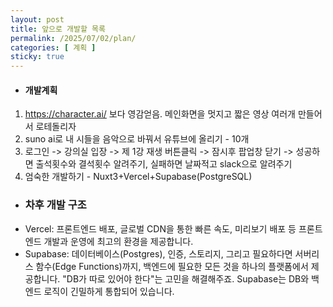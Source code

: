 ```yaml
---
layout: post
title: 앞으로 개발할 목록
permalink: /2025/07/02/plan/
categories: [ 계획 ]
sticky: true
---
```


* #### 개발계획
1. https://character.ai/ 보다 영감얻음. 메인화면을 멋지고 짧은 영상 여러개 만들어서 로테돌리자
2. suno ai로 내 시들을 음악으로 바꿔서 유튜브에 올리기 - 10개
3. 로그인 -> 강의실 입장 -> 제 1강 재생 버튼클릭 -> 잠시후 팝업창 닫기 -> 성공하면 출석횟수와 결석횟수 알려주기, 실패하면 날짜적고 slack으로 알려주기
4. 엄숙한 개발하기 - Nuxt3+Vercel+Supabase(PostgreSQL) 

* ### 차후 개발 구조
- Vercel: 프론트엔드 배포, 글로벌 CDN을 통한 빠른 속도, 미리보기 배포 등 프론트엔드 개발과 운영에 최고의 환경을 제공합니다.
- Supabase: 데이터베이스(Postgres), 인증, 스토리지, 그리고 필요하다면 서버리스 함수(Edge Functions)까지, 백엔드에 필요한 모든 것을 하나의 플랫폼에서 제공합니다. "DB가 따로 있어야 한다"는 고민을 해결해주죠. Supabase는 DB와 백엔드 로직이 긴밀하게 통합되어 있습니다.